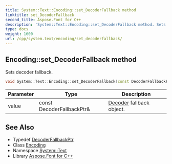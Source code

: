 ```yaml
---
title: System::Text::Encoding::set_DecoderFallback method
linktitle: set_DecoderFallback
second_title: Aspose.Font for C++
description: 'System::Text::Encoding::set_DecoderFallback method. Sets decoder fallback in C++.'
type: docs
weight: 1600
url: /cpp/system.text/encoding/set_decoderfallback/
---
```

## Encoding::set_DecoderFallback method


Sets decoder fallback.

```cpp
void System::Text::Encoding::set_DecoderFallback(const DecoderFallbackPtr &value)
```


| Parameter | Type | Description |
| --- | --- | --- |
| value | const DecoderFallbackPtr\& | [Decoder](../../decoder/) fallback object. |

## See Also

* Typedef [DecoderFallbackPtr](../../../system/decoderfallbackptr/)
* Class [Encoding](../)
* Namespace [System::Text](../../)
* Library [Aspose.Font for C++](../../../)
